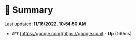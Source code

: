 # 📖 Summary
Last updated: **11/16/2022, 10:54:50 AM**

- `GET` [https://google.com](https://google.com) - **Up** (160ms)
